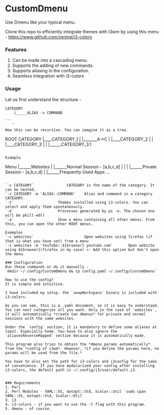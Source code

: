 # CustomDmenu
Use Dmenu like your typical menu.

Clone this repo to efficiently integrate themes with i3wm by using this menu - https://www.github.com/venine/i3-colors

### Features
1. Can be made into a cascading menu.
2. Supports the adding of new commands.
3. Supports aliasing in the configuration. 
4. Seamless integration with i3-colors

### Usage
Let us first understand the structure -
```
CATEGORY
    |_____ALIAS -> COMMAND
    
```_

Now this can be recursive. You can imagine it as a tree.

```
ROOT CATEGORY
   |____CATEGORY_1
   |         |_______A->C
   |
   |____CATEGORY_2
   |
   |
   |____CATEGORY_3
           |
	   |
	   |______CATEGORY_3.1

```

Example

```
Menu
 |______Websites
 |	    |______Normal Session - [a,b,c,d] 
 |	    |
 |	    |______Private Session - [a,b,c,d]
 |
 |______Frequently Used Apps ...
 
```

`-c CATEGORY`				CATEGORY is the name of the category. It can be nested.
`-c CATEGORY -m 'ALIAS::COMMAND'	Alias and command in a category CATEGORY.
`-t`					Themes installed using i3-colors. You can select and apply them spontaneously.
`-k`					Processes generated by ps -e. The chosen one will be pkill-ed()
`-a`					Show a menu containing all other menus. From this, you can open the other ROOT menus.

Examples
`-c websites`						Open websites using firefox (if that is what you have set) from a menu
`-c websites -m 'YouTube::${browser} youtube.com`       Open website using ${browser}(firefox in my case) <- Add this option but don't open the menu.

### Configuration
Run these commands or do it manually -
`mkdir ~/.config/CustomDmenu && cp config.yaml ~/.config/CustomDmenu`

How to use the config?
It is simple and intuitive.

I have included my setup. the `swapWorkspace` binary is included with i3-colors.

As you can see, this is a .yaml document, so it is easy to understand. You can nest categories all you want. Only in the case of `websites`, it will automatically *create two dmenus* for private and normal sessions with the same websites.

Under the `config` section, it is mandatory to define some aliases at least. Especially home. You have to also ignore the `aliasesReverseMapped` section because it is automatically made. 

This program also tries to obtain the *dmenu params automatically* from the *config of i3wm*. However, *if you define the params here, no params will be used from the file.*

You have to also set the path for i3-colors and i3config for the sake of convenience. If you have modularized your config after installing i3-colors, the default path is ~/.config/i3/user/default.i3.		


### Requirements
1. Perl
2. Perl Modules - YAML::XS, Getopt::Std, Scalar::Util `sudo cpan YAML::XS, Getopt::Std, Scalar::Util`
3. i3 
4. i3-colors - if you want to use the -t flag with this program. 
5. dmenu - of course. 